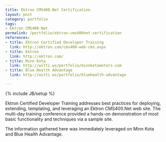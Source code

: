 ```yaml
---
title: Ektron CMS400.Net Certification
layout: post
category: portfolio
tags:
- Ektron CMS400.Net
permalink: /portfolio/ektron-cms400net-certification
references:
- title: Ektron Certified Developer Training
  link: http://ektron.com/cms400-web-cms.aspx
- title: Ektron
  link: http://ektron.com/
- title: Minn Kota
  link: http://witti.ws/portfolio/minnkotamotors-com
- title: Blue Health Advantage
  link: http://witti.ws/portfolio/bluehealth-advantage

---
```

{% include JB/setup %}
<div id="node-15" class="node node-portfolio node-promoted">
  <div class="content clearfix">
    <div class="field field-name-body field-type-text-with-summary field-label-hidden"><div class="field-items"><div class="field-item even"><p>Ektron Certified Developer Training addresses best practices for deploying, extending, templating, and leveraging an Ektron CMS400.Net web site. The multi-day training conference provided a hands-on demonstration of most basic functionality and techniques via a sample site.</p>
<p>The information gathered here was immediately leveraged on Minn Kota and Blue Health Advantage.</p>
</div></div></div>  </div>
</div>
